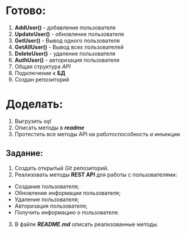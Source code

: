 Готово:
=
1. __AddUser()__ - добавление пользователя
2. __UpdateUser()__ - обновление пользователя
3. __GetUser()__ - Вывод одного пользователя
4. __GetAllUser()__ - Вывод всех пользователей
5. __DeleteUser()__ - удаление пользователя
6. __AuthUser()__ - авторизация пользователя
7. Общая структура _API_
8. Подключение к __БД__
9. Создан репозиторий

Доделать:
=
1. Выгрузить _sql_
2. Описать методы в ___readme___
3. Протестить все методы API на работоспособность и инъекции

Задание:
-
>
1. Создать открытый _Git_ репозиторий. 
2. Реализовать методы __REST API__ для работы с пользователями:
* Создание пользователя; 
* Обновление информации пользователя; 
* Удаление пользователя; 
* Авторизация пользователя; 
* Получить информацию о пользователе.
3. В файле ___README.md___ описать реализованные методы.